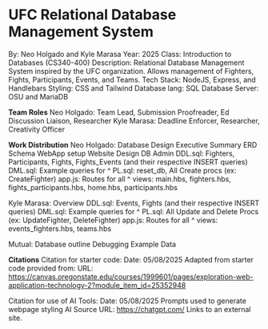 # UFC Relational Database Management System

By: Neo Holgado and Kyle Marasa
Year: 2025
Class: Introduction to Databases (CS340-400)
Description: Relational Database Management System inspired by the UFC organization. Allows management of Fighters, Fights, Participants, Events, and Teams.
Tech Stack: NodeJS, Express, and Handlebars
Styling: CSS and Tailwind
Database lang: SQL
Database Server: OSU and MariaDB

**Team Roles**
Neo Holgado: Team Lead, Submission Proofreader, Ed Discussion Liaison, Researcher
Kyle Marasa: Deadline Enforcer, Researcher, Creativity Officer

**Work Distribution**
Neo Holgado:
  Database Design
  Executive Summary
  ERD
  Schema
  WebApp setup
  Website Design
  DB Admin
  DDL.sql: Fighters, Participants, Fights, Fights_Events (and their respective INSERT queries)
  DML.sql: Example queries for ^
  PL.sql: reset_db, All Create procs (ex: CreateFighter)
  app.js: Routes for all ^
  views: main.hbs, fighters.hbs, fights_participants.hbs, home.hbs, participants.hbs

Kyle Marasa:
  Overview
  DDL.sql: Events, Fights (and their respective INSERT queries)
  DML.sql: Example queries for ^
  PL.sql: All Update and Delete Procs (ex: UpdateFighter, DeleteFighter)
  app.js: Routes for all ^
  views: events_fighters.hbs, teams.hbs
  
Mutual:
  Database outline
  Debugging
  Example Data
  
**Citations**
Citation for starter code:
Date: 05/08/2025
Adapted from starter code provided from:
URL: https://canvas.oregonstate.edu/courses/1999601/pages/exploration-web-application-technology-2?module_item_id=25352948 

Citation for use of AI Tools:
Date: 05/08/2025
Prompts used to generate webpage styling
AI Source URL: https://chatgpt.com/
Links to an external site. 
